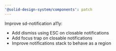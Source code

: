 ```yaml
---
'@solid-design-system/components': patch
---
```


Improve sd-notification a11y:
- Add dismiss using ESC on closable notifications
- Add focus trap on closable notifications
- Improve notifications stack to behave as a region 
